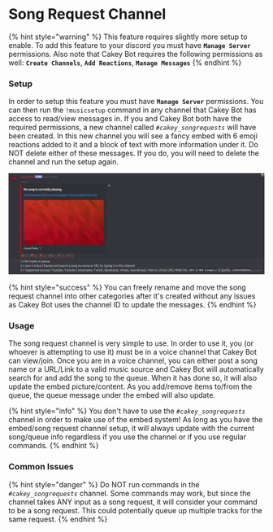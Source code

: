 # Song Request Channel

{% hint style="warning" %}
This feature requires slightly more setup to enable. To add this feature to your discord you must have **`Manage Server`** permissions. Also note that Cakey Bot requires the following permissions as well: **`Create Channels`**, **`Add Reactions`**, **`Manage Messages`** 
{% endhint %}

### Setup

In order to setup this feature you must have **`Manage Server`** permissions. You can then run the `!musicsetup` command in any channel that Cakey Bot has access to read/view messages in. If you and Cakey Bot both have the required permissions, a new channel called _`#cakey_songrequests`_ will have been created. In this new channel you will see a fancy embed with 6 emoji reactions added to it and a block of text with more information under it. Do NOT delete either of these messages. If you do, you will need to delete the channel and run the setup again.

![](<../.gitbook/assets/SS5 (2).JPG>)

{% hint style="success" %}
You can freely rename and move the song request channel into other categories after it's created without any issues as Cakey Bot uses the channel ID to update the messages.
{% endhint %}

### Usage

The song request channel is very simple to use. In order to use it, you (or whoever is attempting to use it) must be in a voice channel that Cakey Bot can view/join. Once you are in a voice channel, you can either post a song name or a URL/Link to a valid music source and Cakey Bot will automatically search for and add the song to the queue. When it has done so, it will also update the embed picture/content. As you add/remove items to/from the queue, the queue message under the embed will also update.

{% hint style="info" %}
You don't have to use the _`#cakey_songrequests`_ channel in order to make use of the embed system! As long as you have the embed/song request channel setup, it will always update with the current song/queue info regardless if you use the channel or if you use regular commands.
{% endhint %}

### Common Issues

{% hint style="danger" %}
Do NOT run commands in the _`#cakey_songrequests`_ channel. Some commands may work, but since the channel takes ANY input as a song request, it will consider your command to be a song request. This could potentially queue up multiple tracks for the same request.
{% endhint %}
